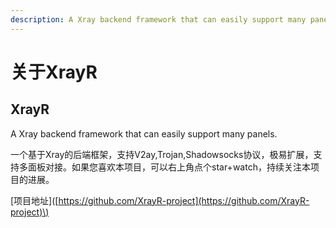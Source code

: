 ```yaml
---
description: A Xray backend framework that can easily support many panels.
---
```


# 关于XrayR

## XrayR

A Xray backend framework that can easily support many panels.

一个基于Xray的后端框架，支持V2ay,Trojan,Shadowsocks协议，极易扩展，支持多面板对接。如果您喜欢本项目，可以右上角点个star+watch，持续关注本项目的进展。

\[项目地址\]\([https://github.com/XrayR-project](https://github.com/XrayR-project)\)





